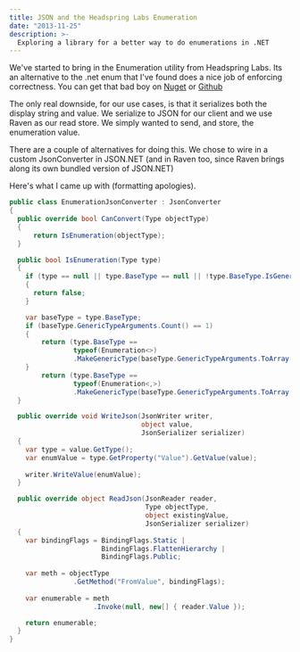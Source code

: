 ```yaml
---
title: JSON and the Headspring Labs Enumeration
date: "2013-11-25"
description: >-
  Exploring a library for a better way to do enumerations in .NET
---
```


We've started to bring in the Enumeration utility from Headspring Labs. Its an alternative to the .net enum that I've found does a nice job of enforcing correctness. You can get that bad boy on [Nuget](https://www.nuget.org/packages/enumeration) or [Github](https://github.com/HeadspringLabs/Enumeration)

The only real downside, for our use cases, is that it serializes both the display string and value. We serialize to JSON for our client and we use Raven as our read store. We simply wanted to send, and store, the enumeration value.

There are a couple of alternatives for doing this. We chose to wire in a custom JsonConverter in JSON.NET (and in Raven too, since Raven brings along its own bundled version of JSON.NET)

Here's what I came up with (formatting apologies). 

```csharp
public class EnumerationJsonConverter : JsonConverter
{
  public override bool CanConvert(Type objectType)
  {
      return IsEnumeration(objectType);
  }

  public bool IsEnumeration(Type type)
  {
    if (type == null || type.BaseType == null || !type.BaseType.IsGenericType)
    {
      return false;
    }

    var baseType = type.BaseType;
    if (baseType.GenericTypeArguments.Count() == 1)
    {
        return (type.BaseType == 
                typeof(Enumeration<>)
                .MakeGenericType(baseType.GenericTypeArguments.ToArray()));
    }
        return (type.BaseType == 
                typeof(Enumeration<,>)
                .MakeGenericType(baseType.GenericTypeArguments.ToArray()));
  }

  public override void WriteJson(JsonWriter writer, 
                                 object value, 
                                 JsonSerializer serializer)
  {
    var type = value.GetType();
    var enumValue = type.GetProperty("Value").GetValue(value);
	
    writer.WriteValue(enumValue);
  }

  public override object ReadJson(JsonReader reader, 
                                  Type objectType, 
                                  object existingValue, 
                                  JsonSerializer serializer)
  {
    var bindingFlags = BindingFlags.Static |
                       BindingFlags.FlattenHierarchy |
                       BindingFlags.Public;
					   
    var meth = objectType
                .GetMethod("FromValue", bindingFlags);
					
    var enumerable = meth
                     .Invoke(null, new[] { reader.Value });

    return enumerable;
  }
}
```
